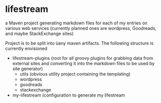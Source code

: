 lifestream
==========

a Maven project generating markdown files for each of my entries on various web services (currently planned ones are wordpress, Goodreads, and maybe StackExchange sites)

Project is to be split into ùany maven artifacts. The following structure is currently envisioned

 * lifestream-plugins (root for all groovy plugins for grabbing data from external sites and converting it into the markdown files to be used by site generator)
   * utils (obvious utility project containing the templating)
   * wordpress
   * goodreads
   * stackexchange
 * my-lifestream (configuration to generate my lifestream